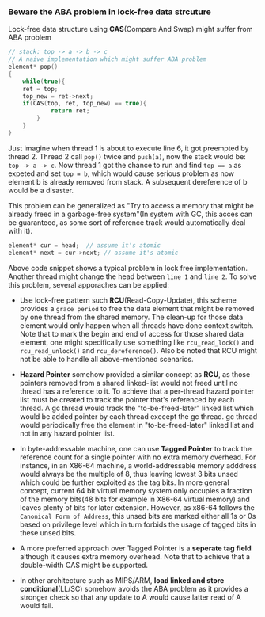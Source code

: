 ### Beware the ABA problem in lock-free data strcuture

Lock-free data structure using **CAS**(Compare And Swap) might suffer from ABA problem

```C
// stack: top -> a -> b -> c
// A naive implementation which might suffer ABA problem
element* pop()
{
    while(true){
    ret = top;
    top_new = ret->next;
    if(CAS(top, ret, top_new) == true){
    	    return ret;
    	}
    }
}
```

Just imagine when thread 1 is about to execute line 6, it got preempted by thread 2. Thread 2 call `pop()` twice and `push(a)`, now the stack would be: `top -> a -> c`.
Now thread 1 got the chance to run and find `top == a` as expeted and set `top = b`, which would cause serious problem as now element b is already removed from stack. A subsequent dereference of b would be a disaster.

This problem can be generalized as "Try to access a memory that might be already freed in a garbage-free system"(In system with GC, this acces can be guaranteed, as some sort of reference track would automatically deal with it).
```C
element* cur = head;  // assume it's atomic
element* next = cur->next; // assume it's atomic
```
Above code snippet shows a typical problem in lock free implementation. Another thread might change the head between `line 1` and `line 2`. To solve this problem, several apporaches can be applied:

- Use lock-free pattern such **RCU**(Read-Copy-Update), this scheme provides a `grace period` to free the data element that might be removed by one thread from the shared memory. The clean-up for those data element would only happen when all threads have done context switch. Note that to mark the begin and end of access for those shared data element, one might specifically use something like `rcu_read_lock()` and `rcu_read_unlock()` and `rcu_dereference()`. Also be noted that RCU might not be able to handle all above-mentioned scenarios.

- **Hazard Pointer** somehow provided a similar concept as **RCU**, as those pointers removed from a shared linked-list would not freed until no thread has a reference to it. To achieve that a per-thread hazard pointer list must be created to track the pointer that's referenced by each thread. A gc thread would track the "to-be-freed-later" linked list which would be added pointer by each thread execept the gc thread. gc thread would periodically free the element in "to-be-freed-later" linked list and not in any hazard pointer list.

- In byte-addressable machine, one can use **Tagged Pointer** to track the reference count for a single pointer with no extra memory overhead. For instance, in an X86-64 machine, a world-addressable memory adddress would always be the multiple of 8, thus leaving lowest 3 bits unsed which could be further exploited as the tag bits. In more general concept, current 64 bit virtual memory system only occupies a fraction of the memory bits(48 bits for example in X86-64 virtual memory) and leaves plenty of bits for later extension. However, as x86-64 follows the `Canonical Form of Address`, this unsed bits are marked either all 1s or 0s based on privilege level which in turn forbids the usage of tagged bits in these unsed bits.

- A more preferred approach over Tagged Pointer is a **seperate tag field** although it causes extra memory overhead. Note that to achieve that a double-width CAS might be supported.

- In other architecture such as MIPS/ARM, **load linked and store conditional**(LL/SC) somehow avoids the ABA problem as it provides a stronger check so that any update to A would cause latter read of A would fail.
